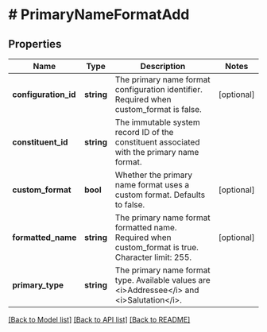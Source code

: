 # # PrimaryNameFormatAdd

## Properties

Name | Type | Description | Notes
------------ | ------------- | ------------- | -------------
**configuration_id** | **string** | The primary name format configuration identifier. Required when custom_format is false. | [optional]
**constituent_id** | **string** | The immutable system record ID of the constituent associated with the primary name format. |
**custom_format** | **bool** | Whether the primary name format uses a custom format. Defaults to false. | [optional]
**formatted_name** | **string** | The primary name format formatted name. Required when custom_format is true. Character limit: 255. | [optional]
**primary_type** | **string** | The primary name format type. Available values are &lt;i&gt;Addressee&lt;/i&gt; and &lt;i&gt;Salutation&lt;/i&gt;. |

[[Back to Model list]](../../README.md#models) [[Back to API list]](../../README.md#endpoints) [[Back to README]](../../README.md)
